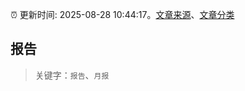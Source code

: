 :alarm_clock: 更新时间: 2025-08-28 10:44:17。[文章来源](/README.md)、[文章分类](/TAGS.md)

## 报告


> 关键字：`报告`、`月报`



